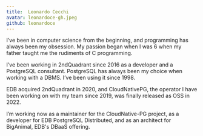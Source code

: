 ```yaml
---
title:  Leonardo Cecchi
avatar: leonardoce-gh.jpeg
github: leonardoce
---
```


I’ve been in computer science from the beginning, and programming has always
been my obsession. My passion began when I was 6 when my father taught me the
rudiments of C programming.

I’ve been working in 2ndQuadrant since 2016 as a developer and a PostgreSQL
consultant. PostgreSQL has always been my choice when working with a DBMS. I’ve
been using it since 1998. 

EDB acquired 2ndQuadrant in 2020, and CloudNativePG, the operator I
have been working on with my team since 2019, was finally released as OSS in 2022.

I’m working now as a maintainer for the CloudNative-PG project, as a developer
for EDB PostgreSQL Distributed, and as an architect for BigAnimal, EDB's
DBaaS  offering.
